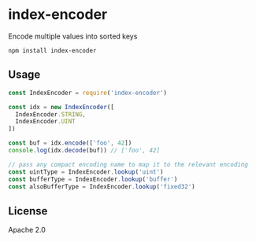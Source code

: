 # index-encoder

Encode multiple values into sorted keys

```
npm install index-encoder
```

## Usage

``` js
const IndexEncoder = require('index-encoder')

const idx = new IndexEncoder([
  IndexEncoder.STRING,
  IndexEncoder.UINT
])

const buf = idx.encode(['foo', 42])
console.log(idx.decode(buf)) // ['foo', 42]

// pass any compact encoding name to map it to the relevant encoding
const uintType = IndexEncoder.lookup('uint')
const bufferType = IndexEncoder.lookup('buffer')
const alsoBufferType = IndexEncoder.lookup('fixed32')
```

## License

Apache 2.0
